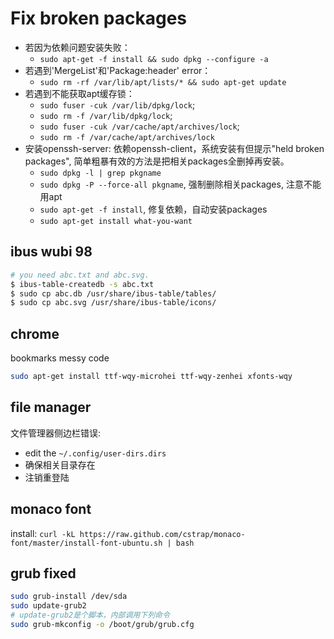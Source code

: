 # Fix broken packages

* 若因为依赖问题安装失败：
  * `sudo apt-get -f install && sudo dpkg --configure -a`
* 若遇到'MergeList'和'Package:header' error：
  * `sudo rm -rf /var/lib/apt/lists/* && sudo apt-get update`
* 若遇到不能获取apt缓存锁：
  * `sudo fuser -cuk /var/lib/dpkg/lock`;
  * `sudo rm -f /var/lib/dpkg/lock`;
  * `sudo fuser -cuk /var/cache/apt/archives/lock`;
  * `sudo rm -f /var/cache/apt/archives/lock`
* 安装openssh-server: 依赖openssh-client，系统安装有但提示"held broken packages", 简单粗暴有效的方法是把相关packages全删掉再安装。
  * `sudo dpkg -l | grep pkgname`
  * `sudo dpkg -P --force-all pkgname`, 强制删除相关packages, 注意不能用apt
  * `sudo apt-get -f install`, 修复依赖，自动安装packages
  * `sudo apt-get install what-you-want`

## ibus wubi 98

~~~ sh
# you need abc.txt and abc.svg.
$ ibus-table-createdb -s abc.txt
$ sudo cp abc.db /usr/share/ibus-table/tables/
$ sudo cp abc.svg /usr/share/ibus-table/icons/
~~~

## chrome

bookmarks messy code

~~~ sh
sudo apt-get install ttf-wqy-microhei ttf-wqy-zenhei xfonts-wqy
~~~

## file manager

文件管理器侧边栏错误:

* edit the `~/.config/user-dirs.dirs`
* 确保相关目录存在
* 注销重登陆

## monaco font

install: `curl -kL https://raw.github.com/cstrap/monaco-font/master/install-font-ubuntu.sh | bash`

## grub fixed

```sh
sudo grub-install /dev/sda
sudo update-grub2
# update-grub2是个脚本，内部调用下列命令
sudo grub-mkconfig -o /boot/grub/grub.cfg
```
